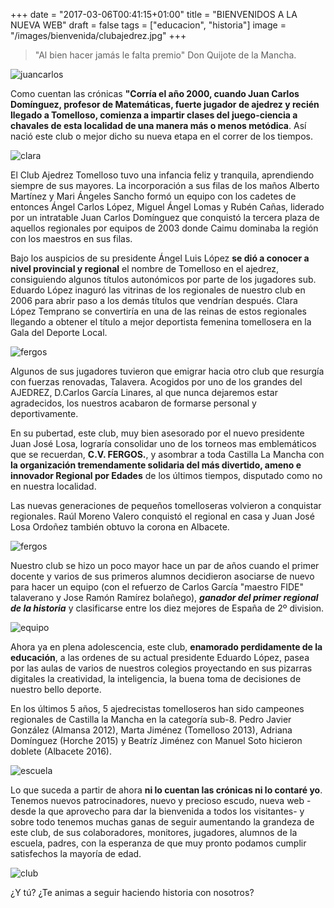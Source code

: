 +++
date = "2017-03-06T00:41:15+01:00"
title = "BIENVENIDOS A LA NUEVA WEB"
draft = false
tags = ["educacion", "historia"]
image = "/images/bienvenida/clubajedrez.jpg"
+++

> "Al bien hacer jamás le falta premio" Don Quijote de la Mancha.

![juancarlos](/images/bienvenida/juacarlos.JPG)

Como cuentan las crónicas **"Corría el año 2000, cuando Juan Carlos Domínguez, profesor de Matemáticas, fuerte jugador de ajedrez y recién llegado a Tomelloso, comienza a impartir clases del juego-ciencia a chavales de esta localidad de una manera más o menos metódica**. Así nació este club o mejor dicho su nueva etapa en el correr de los tiempos.

![clara](/images/bienvenida/clara.JPG)

El Club Ajedrez Tomelloso tuvo una infancia feliz y tranquila, aprendiendo siempre de sus mayores. La incorporación a sus filas de los maños Alberto Martínez y Mari Ángeles Sancho formó un equipo con los cadetes de entonces Ángel Carlos López, Miguel Ángel Lomas y Rubén Cañas, liderado por un intratable Juan Carlos Domínguez que conquistó la tercera plaza de aquellos regionales por equipos de 2003 donde Caimu dominaba la región con los maestros en sus filas. 

Bajo los auspicios de su presidente Ángel Luis López **se dió a conocer a nivel provincial y regional** el nombre de Tomelloso en el ajedrez, consiguiendo algunos títulos autonómicos por parte de los jugadores sub. Eduardo López inaguró las vitrinas de los regionales de nuestro club en 2006 para abrir paso a los demás títulos que vendrían después. Clara López Temprano se convertiría en una de las reinas de estos regionales llegando a obtener el título a mejor deportista femenina tomellosera en la Gala del Deporte Local.

![fergos](/images/bienvenida/3equipos2003.JPG)

Algunos de sus jugadores tuvieron que emigrar hacia otro club que resurgía con fuerzas renovadas, Talavera. Acogidos por uno de los grandes del AJEDREZ, D.Carlos García Linares, al que nunca dejaremos estar agradecidos, los nuestros acabaron de formarse personal y deportivamente.

En su pubertad, este club, muy bien asesorado por el nuevo presidente Juan José Losa, lograría consolidar uno de los torneos mas emblemáticos que se recuerdan, **C.V. FERGOS.**, y asombrar a toda Castilla La Mancha con **la organización tremendamente solidaria del más divertido, ameno e innovador Regional por Edades** de los últimos tiempos, disputado como no en nuestra localidad.

Las nuevas generaciones de pequeños tomelloseras volvieron a conquistar regionales. Raúl Moreno Valero conquistó el regional en casa y Juan José Losa Ordoñez también obtuvo la corona en Albacete.

![fergos](/images/bienvenida/juanjo.JPG)

Nuestro club se hizo un poco mayor hace un par de años cuando el primer docente y varios de sus primeros alumnos decidieron asociarse de nuevo para hacer un equipo (con el refuerzo de Carlos García "maestro FIDE" talaverano y Jose Ramón Ramírez bolañego),  ***ganador del primer regional de la historia*** y clasificarse entre los diez mejores de España de 2º division.

![equipo](/images/bienvenida/equipo.jpg)

Ahora ya en plena adolescencia, este club, **enamorado perdidamente de la educación**, a las ordenes de su actual presidente Eduardo López, pasea por las aulas de varios de nuestros colegios proyectando en sus pizarras digitales la creatividad, la inteligencia, la buena toma de decisiones de nuestro bello deporte.

En los últimos 5 años, 5 ajedrecistas tomelloseros han sido campeones regionales de Castilla la Mancha en la categoría sub-8. Pedro Javier González (Almansa 2012), Marta Jiménez (Tomelloso 2013), Adriana Domínguez (Horche 2015) y Beatríz Jiménez con Manuel Soto hicieron doblete (Albacete 2016).

![escuela](/images/bienvenida/escuela.jpg)

Lo que suceda a partir de ahora **ni lo cuentan las crónicas ni lo contaré yo**. Tenemos nuevos patrocinadores, nuevo y precioso escudo, nueva web -desde la que aprovecho para dar la bienvenida a todos los visitantes- y sobre todo tenemos muchas ganas de seguir aumentando la grandeza de este club, de sus colaboradores, monitores, jugadores, alumnos de la escuela, padres, con la esperanza de que muy pronto podamos cumplir satisfechos la mayoría de edad.

![club](/images/bienvenida/clubajedrez.jpg)

¿Y tú? ¿Te animas a seguir haciendo historia con nosotros?
